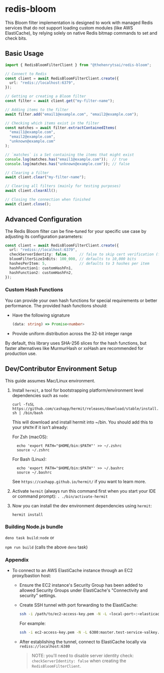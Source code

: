 # redis-bloom
This Bloom filter implementation is designed to work with managed Redis services that do not support loading custom modules (like AWS ElastiCache), by relying solely on native Redis bitmap commands to set and check bits.

## Basic Usage

```ts
import { RedisBloomFilterClient } from "@thehenrytsai/redis-bloom";

// Connect to Redis
const client = await RedisBloomFilterClient.create({
  url: "redis://localhost:6379",
});

// Getting or creating a Bloom filter
const filter = await client.get("my-filter-name");

// Adding items to the filter
await filter.add("email1@example.com", "email2@example.com");

// Checking which items exist in the filter
const matches = await filter.extractContainedItems(
  "email1@example.com", 
  "email2@example.com",
  "unknown@example.com"
);

// `matches` is a Set containing the items that might exist
console.log(matches.has("email1@example.com"));  // true
console.log(matches.has("unknown@example.com")); // false

// Clearing a filter
await client.clear("my-filter-name");

// Clearing all filters (mainly for testing purposes)
await client.clearAll();

// Closing the connection when finished
await client.close();
```

## Advanced Configuration
The Redis Bloom filter can be fine-tuned for your specific use case by adjusting its configuration parameters:

```ts
const client = await RedisBloomFilterClient.create({
  url: "rediss://localhost:6379",
  checkServerIdentity: false,     // false to skip cert verification (for testing)
  bloomFilterSizeInBits: 100_000, // defaults to 10,000 bits
  hashesPerItem: 5,               // defaults to 3 hashes per item
  hashFunction1: customHashFn1,
  hashFunction2: customHashFn2,
});
```

### Custom Hash Functions

You can provide your own hash functions for special requirements or better performance. The provided hash functions should:

- Have the following signature

   ```ts
   (data: string) => Promise<number>
   ```

- Provide uniform distribution across the 32-bit integer range

By default, this library uses SHA-256 slices for the hash functions, but faster alternatives like MurmurHash or xxHash are recommended for production use.



## Dev/Contributor Environment Setup

This guide assumes Mac/Linux environment.

1. Install `hermit`, a tool for bootstrapping platform/environment level dependencies such as `node`:

   `curl -fsSL https://github.com/cashapp/hermit/releases/download/stable/install.sh | /bin/bash`

   This will download and install hermit into ~/bin. You should add this to your `$PATH` if it isn’t already:

   For Zsh (macOS):

   ```
     echo 'export PATH="$HOME/bin:$PATH"' >> ~/.zshrc
     source ~/.zshrc
   ```

   For Bash (Linux):

   ```
     echo 'export PATH="$HOME/bin:$PATH"' >> ~/.bashrc
     source ~/.bashrc
   ```
   
   See `https://cashapp.github.io/hermit/` if you want to learn more.

1. Activate `hermit` (always run this command first when you start your IDE or command prompt):
   `. ./bin/activate-hermit`

1. Now you can install the dev environment dependencies using `hermit`:

   `hermit install`

### Building Node.js bundle

`deno task build:node` or

`npm run build` (calls the above `deno` task)

### Appendix
- To connect to an AWS ElastiCache instance through an EC2 proxy/bastion host:

  - Ensure the EC2 instance's Security Group has been added to allowed Security Groups under ElastiCache's "Connectivity and security" settings.

  - Create SSH tunnel with port forwarding to the ElastiCache:
  
    ```sh
    ssh -i /path/to/ec2-access-key.pem -N -L <local-port>:<elasticache-endpoint>:<elasticache-port> ec2-user@<public-ec2-instance-ip>
    ```

    For example:
    
    ```sh
    ssh -i ec2-access-key.pem -N -L 6380:master.test-service-valkey.tl83oi.use1.cache.amazonaws.com:6379 ec2-user@44.222.66.8
    ```

  - After establishing the tunnel, connect to ElastiCache locally via `rediss://localhost:6380`
    > NOTE: you'll need to disable server identity check: `checkServerIdentity: false` when creating the `RedisBloomFilterClient`.